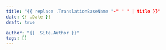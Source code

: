 ```yaml
---
title: "{{ replace .TranslationBaseName "-" " " | title }}"
date: {{ .Date }}
draft: true

author: "{{ .Site.Author }}"
tags: []
---
```


